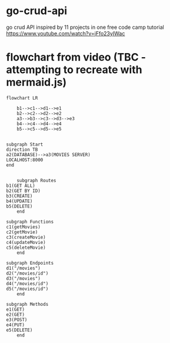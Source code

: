 # go-crud-api

go crud API inspired by 11 projects in one free code camp tutorial https://www.youtube.com/watch?v=jFfo23yIWac

# flowchart from video (TBC - attempting to recreate with mermaid.js)

```mermaid
flowchart LR

    b1-->c1-->d1-->e1
    b2-->c2-->d2-->e2
    a3-->b3-->c3-->d3-->e3
    b4-->c4-->d4-->e4
    b5-->c5-->d5-->e5


subgraph Start
direction TB
a2(DATABASE)-->a3(MOVIES SERVER)
LOCALHOST:8000
end


    subgraph Routes
b1(GET ALL)
b2(GET BY ID)
b3(CREATE)
b4(UPDATE)
b5(DELETE)
    end

subgraph Functions
c1(getMovies)
c2(getMovie)
c3(createMovie)
c4(updateMovie)
c5(deleteMovie)
    end

subgraph Endpoints
d1("/movies")
d2("/movies/id")
d3("/movies")
d4("/movies/id")
d5("/movies/id")
    end

subgraph Methods
e1(GET)
e2(GET)
e3(POST)
e4(PUT)
e5(DELETE)
    end


```
